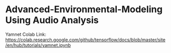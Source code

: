 # Advanced-Environmental-Modeling Using Audio Analysis
Yamnet Colab Link:
https://colab.research.google.com/github/tensorflow/docs/blob/master/site/en/hub/tutorials/yamnet.ipynb
